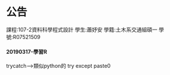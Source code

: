 # 公告
課程:107-2資料科學程式設計 學生:蕭妤安 學籍:土木系交通組碩一 學號:R07521509
    
#### 20190317-學習R

trycatch-->類似python的 try except
paste0
